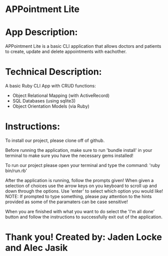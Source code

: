 # APPointment Lite

# App Description:
APPointment Lite is a basic CLI application that allows doctors and patients to create, update and delete appointments with eachother.

# Technical Description: 
A basic Ruby CLI App with CRUD functions:
* Object Relational Mapping (with ActiveRecord)
* SQL Databases (using sqlite3)
* Object Orientation Models (via Ruby)

# Instructions:
To install our project, please clone off of github.

Before running the application, make sure to run 'bundle install' in your terminal to make sure you have the necessary gems installed!

To run our project please open your terminal and type the command: 'ruby bin/run.rb'

After the application is running, follow the prompts given! When given a selection of choices use the arrow keys on you keyboard to scroll up and down through the options. Use 'enter' to select which option you would like! 
NOTE: If prompted to type something, please pay attention to the hints provided as some of the paramaters can be case sensitive!

When you are finished with what you want to do select the 'I'm all done' button and follow the instructions to successfully exit out of the application.

# Thank you!  Created by: Jaden Locke and Alec Jasik